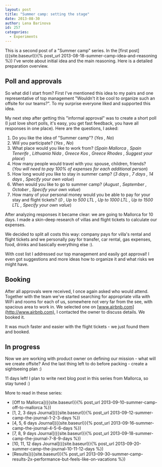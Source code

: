 ```yaml
---
layout: post
title: "Summer camp: setting the stage"
date: 2013-08-30
author: Lena Barinova
id: 257
categories:
  - Experiments
---
```


This is a second post of a "Summer camp" series. In the [first post]({{site.baseurl}}{% post_url 2013-08-18-summer-camp-idea-and-reasoning %}) I've wrote about initial idea and the main reasoning. Here is a detailed preparation overview.

## Poll and approvals

So what did I start from? First I've mentioned this idea to my pairs and one representative of top management "Wouldn't it be cool to organize such an offsite for our teams?". To my surprise everyone liked and supported this idea.

My next step after getting this "informal approval" was to create a short poll (I just love short polls, it's easy, you get fast feedback, you have all responses in one place). Here are the questions, I asked:

1.  Do you like the idea of "Summer camp"? (_Yes , No_)
2.  Will you participate? (_Yes , No_)
3.  What place would you like to work from? (_Spain Mallorca , Spain Tenerife , Lithuania Nida , Greece Kos , Greece Rhodes , Suggest your place_)
4.  How many people would travel with you: spouse, children, friends?  (_You will need to pay 100% of expenses for each additional person_)
5.  How long would you like to stay in summer camp? (_3 days , 7 days , 14 days , Specify your own value_)
6.  When would you like to go to summer camp? (_August , September , October , Specify your own value_)
7.  How many of your personal money would you be able to pay for your stay and flight tickets? (_0 , Up to 500 LTL , Up to 1000 LTL , Up to 1500 LTL , Specify your own value_)

After analyzing responses it became clear: we are going to Mallorca for 10 days. I made a skin-deep research of villas and flight tickets to calculate our expenses.

We decided to split all costs this way: company pays for villa's rental and flight tickets and we personally pay for transfer, car rental, gas expenses, food, drinks and basically everything else :).

With cost list I addressed our top management and easily got approval! I even got suggestions and more ideas how to organize it and what risks we might have.

## Booking

After all approvals were received, I once again asked who would attend. Together with the team we've started searching for appropriate villa with WiFi and rooms for each of us, somewhere not very far from the see, with spacious area to work in. We selected one on [www.airbnb.com](http://www.airbnb.com), I contacted the owner to discuss details. We booked it.

It was much faster and easier with the flight tickets - we just found them and booked.

## In progress

Now we are working with product owner on defining our mission - what will we create offsite? And the last thing left to do before packing - create a sightseeing plan :)

11 days left! I plan to write next blog post in this series from Mallorca, so stay tuned :)

More to read in these series:

*   [Off to Mallorca]({{site.baseurl}}{% post_url 2013-09-10-summer-camp-off-to-mallorca %})
*   [1, 2, 3 days Journal]({{site.baseurl}}{% post_url 2013-09-12-summer-camp-the-journal-1-2-3-days %})
*   [4, 5, 6 days Journal]({{site.baseurl}}{% post_url 2013-09-16-summer-camp-the-journal-4-5-6-days %})
*   [7, 8, 9 days Journal]({{site.baseurl}}{% post_url 2013-09-18-summer-camp-the-journal-7-8-9-days %})
*   [10, 11, 12 days Journal]({{site.baseurl}}{% post_url 2013-09-20-summer-camp-the-journal-10-11-12-days %})
*   [Results]({{site.baseurl}}{% post_url 2013-09-30-summer-camp-results-2x-performance-but-feels-like-on-vacations %})